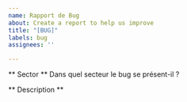 ```yaml
---
name: Rapport de Bug
about: Create a report to help us improve
title: "[BUG]"
labels: bug
assignees: ''

---
```


** Sector **
Dans quel secteur le bug se présent-il ?

** Description **
